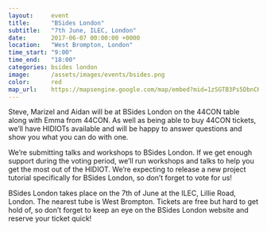 ```yaml
---
layout:     event
title:      "BSides London"
subtitle:   "7th June, ILEC, London"
date:       2017-06-07 00:00:00 +0000
location:   "West Brompton, London"
time_start: "9:00"
time_end:   "18:00"
categories: bsides london
image:      /assets/images/events/bsides.png
color:      red
map_url:    https://mapsengine.google.com/map/embed?mid=1zSGTB3Ps5DbnCKFB8DibxU4jSq4
---
```

Steve, Marizel and Aidan will be at BSides London on the 44CON table along with Emma from 44CON. As well as being able to buy 44CON tickets, we’ll have HIDIOTs available and will be happy to answer questions and show you what you can do with one.

We’re submitting talks and workshops to BSides London. If we get enough support during the voting period, we’ll run workshops and talks to help you get the most out of the HIDIOT. We’re expecting to release a new project tutorial specifically for BSides London, so don’t forget to vote for us!

BSides London takes place on the 7th of June at the ILEC, Lillie Road, London. The nearest tube is West Brompton. Tickets are free but hard to get hold of, so don’t forget to keep an eye on the BSides London website and reserve your ticket quick!
